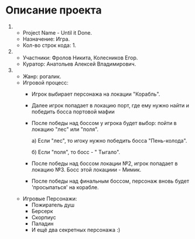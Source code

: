 # Описание проекта
1) - Project Name - Until it Done.
   - Назначение: Игра.
   - Кол-во строк кода: 1.
2) - Участники: Фролов Никита, Колесников Егор.
   - Куратор: Анатольев Алексей Владимирович.
3) - Жанр: рогалик.
   - Игровой процесс:
      * Игрок выбирает персонажа на локации "Корабль".
      * Далее игрок попадает в локацию порт, где ему нужно найти и победить босса портовой мафии
      * После победы над боссом у игрока будет выбор: пойти в локацию "лес" или "поля". 
           
          а) Если "лес", то игоку нужно победить босса "Пень-колода".
     
          б) Если "поля", то босс - " Тыгало".
      * После победы над боссом локации №2, игрок попадает в локацию №3. Босс этой локациии - Мимик.
      * После победы над финальным боссом, персонаж вновь будет 'просыпаться' на корабле.
   - Игровые Персонажи:
     * Пожиратель душ
     * Берсерк
     * Скорпиус
     * Паладин
     * И ещё два секретных персонажа :)
